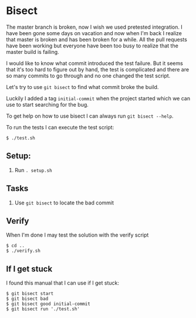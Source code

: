 # Bisect

The master branch is broken, now I wish we used pretested integration. I have been gone some days on vacation and now when I'm back I realize that master is broken and has been broken for a while. All the pull requests have been working but everyone have been too busy to realize that the master build is failing.

I would like to know what commit introduced the test failure. But it seems that it's too hard to figure out by hand, the test is complicated and there are so many commits to go through and no one changed the test script.

Let's try to use `git bisect` to find what commit broke the build.

Luckily I added a tag `initial-commit` when the project started which we can use to start searching for the bug.

To get help on how to use bisect I can always run `git bisect --help`.

To run the tests I can execute the test script:
```
$ ./test.sh
```
## Setup:

1. Run `. setup.sh`

## Tasks

1. Use `git bisect` to locate the bad commit

## Verify

When I'm done I may test the solution with the verify script

```
$ cd ..
$ ./verify.sh
```

## If I get stuck

I found this manual that I can use if I get stuck:


```
$ git bisect start
$ git bisect bad
$ git bisect good initial-commit
$ git bisect run './test.sh'
```
